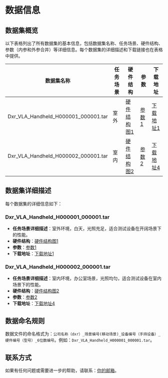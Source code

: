 # 数据信息

## 数据集概览
以下表格列出了所有数据集的基本信息，包括数据集名称、任务场景、硬件结构、参数（内参和外参合并）等详细信息。每个数据集的详细描述和下载链接也在表格中提供。

| 数据集名称 | 任务场景 | 硬件结构 | 参数 | 下载地址 |
|------------------|------------------|------------------|----------|----------|
| Dxr_VLA_Handheld_H000001_000001.tar | 室外 | [硬件结构图1](链接地址) | [参数1](链接地址) | [下载地址1](链接地址) |
| Dxr_VLA_Handheld_H000002_000001.tar | 室内 | [硬件结构图2](链接地址) | [参数2](链接地址) | [下载地址4](链接地址) |

## 数据集详细描述
每个数据集的详细信息如下：

### Dxr_VLA_Handheld_H000001_000001.tar
- **任务场景详细描述**：室外环境，白天，光照充足，适合测试设备在开阔场景下的性能。
- **硬件结构**：[硬件结构图1](链接地址)
- **参数**：[参数1](链接地址)
- **下载地址**：[下载地址1](链接地址)

### Dxr_VLA_Handheld_H000002_000001.tar
- **任务场景详细描述**：室内环境，办公室场景，光照均匀，适合测试设备在室内场景下的性能。
- **硬件结构**：[硬件结构图2](链接地址)
- **参数**：[参数2](链接地址)
- **下载地址**：[下载地址4](链接地址)

## 数据命名规则
数据文件的命名格式为：`公司名称（dxr）_场景编号(移动场景)_设备编号（手持设备）_硬件编号（型号）_6位数编号`。例如：`Dxr_VLA_Handheld_H000001_000001.tar`。

## 联系方式
如果有任何问题或需要进一步的帮助，请联系：[你的邮箱](xxx@qq.com)。